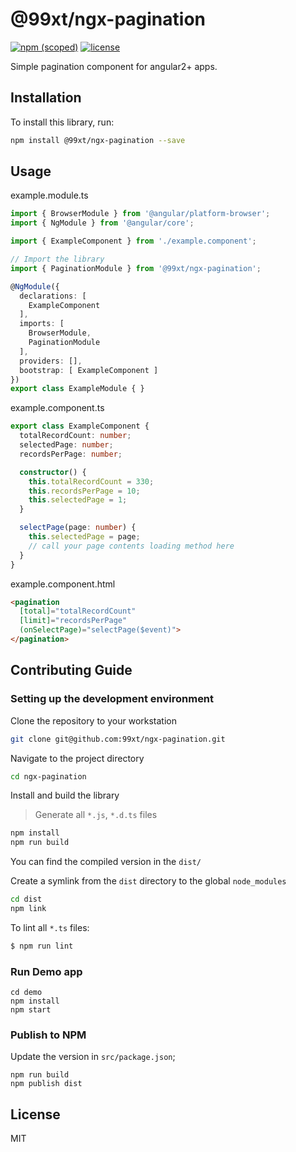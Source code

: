# @99xt/ngx-pagination

[![npm (scoped)](https://img.shields.io/npm/v/@99xt/ngx-pagination.svg)](https://www.npmjs.com/package/@99xt/ngx-pagination)
[![license](https://img.shields.io/github/license/99xt/ngx-pagination.svg)](https://github.com/99xt/ngx-pagination/blob/master/LICENSE)

Simple pagination component for angular2+ apps.

## Installation

To install this library, run:

```bash
npm install @99xt/ngx-pagination --save
```

## Usage

example.module.ts
```typescript
import { BrowserModule } from '@angular/platform-browser';
import { NgModule } from '@angular/core';

import { ExampleComponent } from './example.component';

// Import the library
import { PaginationModule } from '@99xt/ngx-pagination';

@NgModule({
  declarations: [
    ExampleComponent
  ],
  imports: [
    BrowserModule,
    PaginationModule
  ],
  providers: [],
  bootstrap: [ ExampleComponent ]
})
export class ExampleModule { }
```

example.component.ts
```typescript
export class ExampleComponent {
  totalRecordCount: number;
  selectedPage: number;
  recordsPerPage: number;

  constructor() {
    this.totalRecordCount = 330;
    this.recordsPerPage = 10;
    this.selectedPage = 1;
  }

  selectPage(page: number) {
    this.selectedPage = page;
    // call your page contents loading method here
  }
}
```

example.component.html
```html
<pagination
  [total]="totalRecordCount"
  [limit]="recordsPerPage"
  (onSelectPage)="selectPage($event)">
</pagination>
```

## Contributing Guide

### Setting up the development environment

Clone the repository to your workstation

```bash
git clone git@github.com:99xt/ngx-pagination.git
```

Navigate to the project directory 

```bash
cd ngx-pagination
```

Install and build the library
> Generate all `*.js`, `*.d.ts` files

```bash
npm install
npm run build
```

You can find the compiled version in the `dist/`

Create a symlink from the `dist` directory to the global `node_modules`

```bash
cd dist
npm link
```

To lint all `*.ts` files:

```bash
$ npm run lint
```

### Run Demo app

```
cd demo
npm install
npm start
```

### Publish to NPM

Update the version in `src/package.json`;

```
npm run build
npm publish dist
```

## License

MIT
